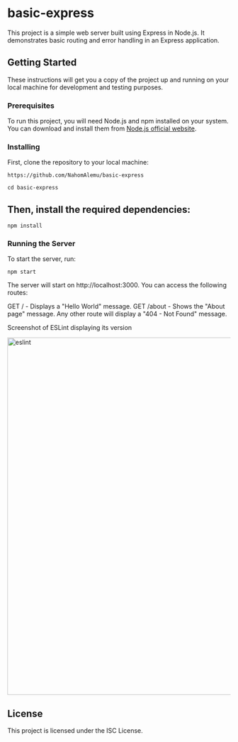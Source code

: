# basic-express

This project is a simple web server built using Express in Node.js. It demonstrates basic routing and error handling in an Express application.

## Getting Started

These instructions will get you a copy of the project up and running on your local machine for development and testing purposes.

### Prerequisites

To run this project, you will need Node.js and npm installed on your system. You can download and install them from [Node.js official website](https://nodejs.org/).

### Installing

First, clone the repository to your local machine:

```
https://github.com/NahomAlemu/basic-express
```
```
cd basic-express
```

## Then, install the required dependencies:
```
npm install
```
### Running the Server

To start the server, run:
```
npm start
```
The server will start on http://localhost:3000. You can access the following routes:

GET / - Displays a "Hello World" message.
GET /about - Shows the "About page" message.
Any other route will display a "404 - Not Found" message.


Screenshot of ESLint displaying its version

<img width="806" alt="eslint" src="https://github.com/NahomAlemu/basic-express/assets/55855783/ae8b2aa7-c5bf-4b48-9af5-9295cc91e6b4">


## License
This project is licensed under the ISC License.

